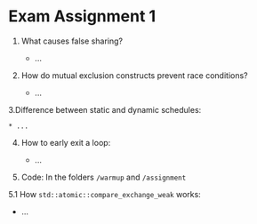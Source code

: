 # Exam Assignment 1

1. What causes false sharing?

    * ...

2. How do mutual exclusion constructs prevent race conditions?

    * ...

3.Difference between static and dynamic schedules:

    * ...

4. How to early exit a loop:

    * ...

5. Code: In the folders `/warmup` and `/assignment`

5.1 How `std::atomic::compare_exchange_weak` works:

   * ...

